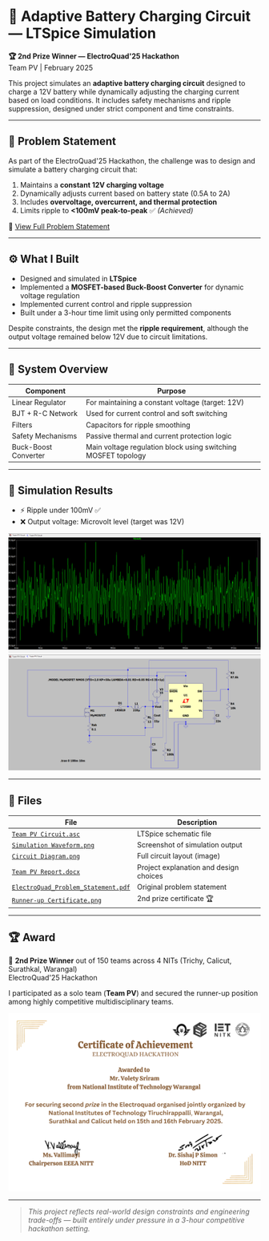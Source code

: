 # 🔋 Adaptive Battery Charging Circuit — LTSpice Simulation

**🏆 2nd Prize Winner — ElectroQuad'25 Hackathon**  
Team PV | February 2025

This project simulates an **adaptive battery charging circuit** designed to charge a 12V battery while dynamically adjusting the charging current based on load conditions. It includes safety mechanisms and ripple suppression, designed under strict component and time constraints.

---

## 🎯 Problem Statement

As part of the ElectroQuad'25 Hackathon, the challenge was to design and simulate a battery charging circuit that:

1. Maintains a **constant 12V charging voltage**
2. Dynamically adjusts current based on battery state (0.5A to 2A)
3. Includes **overvoltage, overcurrent, and thermal protection**
4. Limits ripple to **<100mV peak-to-peak** ✅ *(Achieved)*

📄 [View Full Problem Statement](docs/ElectroQuad_Problem_Statement.pdf)

---

## ⚙️ What I Built

- Designed and simulated in **LTSpice**
- Implemented a **MOSFET-based Buck-Boost Converter** for dynamic voltage regulation
- Implemented current control and ripple suppression
- Built under a 3-hour time limit using only permitted components

Despite constraints, the design met the **ripple requirement**, although the output voltage remained below 12V due to circuit limitations.

---

## 🧩 System Overview

| Component          | Purpose                                         |
|--------------------|-------------------------------------------------|
| Linear Regulator   | For maintaining a constant voltage (target: 12V)|
| BJT + R-C Network  | Used for current control and soft switching     |
| Filters            | Capacitors for ripple smoothing                 |
| Safety Mechanisms  | Passive thermal and current protection logic    |
| Buck-Boost Converter | Main voltage regulation block using switching MOSFET topology |

---

## 🧪 Simulation Results

- ⚡ Ripple under 100mV ✅
- ❌ Output voltage: Microvolt level (target was 12V)

![Simulation Waveform](results/Simulation%20Waveform.png)  
![Circuit Diagram](results/Circuit%20Diagram.png)

---

## 📁 Files

| File                                | Description                                      |
|-------------------------------------|--------------------------------------------------|
| [`Team PV Circuit.asc`](circuit/Team%20PV%20Circuit.asc)        | LTSpice schematic file                           |
| [`Simulation Waveform.png`](results/Simulation%20Waveform.png)  | Screenshot of simulation output                  |
| [`Circuit Diagram.png`](results/Circuit%20Diagram.png)          | Full circuit layout (image)                      |
| [`Team PV Report.docx`](docs/Team%20PV%20Report.docx)           | Project explanation and design choices           |
| [`ElectroQuad_Problem_Statement.pdf`](docs/ElectroQuad_Problem_Statement.pdf) | Original problem statement                      |
| [`Runner-up Certificate.png`](docs/Runner-up%20Certificate.png) | 2nd prize certificate 🏆                         |

---

## 🏆 Award

🥈 **2nd Prize Winner** out of 150 teams across 4 NITs (Trichy, Calicut, Surathkal, Warangal)  
ElectroQuad'25 Hackathon

I participated as a solo team (**Team PV**) and secured the runner-up position among highly competitive multidisciplinary teams.

![Runner-up Certificate](docs/Runner-up%20Certificate.png)

---

> *This project reflects real-world design constraints and engineering trade-offs — built entirely under pressure in a 3-hour competitive hackathon setting.*

